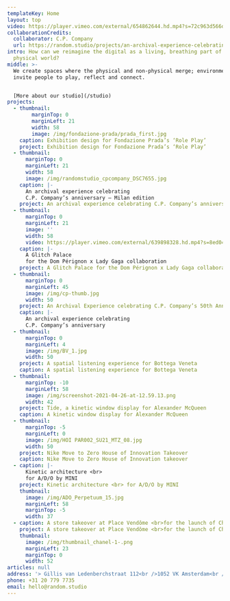 ```yaml
---
templateKey: Home
layout: top
video: https://player.vimeo.com/external/654862644.hd.mp4?s=72c963d566d60df6cf8ac1f0173d1b1d0f22cf10&profile_id=175
collaborationCredits:
  collaborator: C.P. Company
  url: https://random.studio/projects/an-archival-experience-celebrating-c-p-companys-50th-anniversary
intro: How can we reimagine the digital as a living, breathing part of our
  physical world?
middle: >-
  We create spaces where the physical and non-physical merge; environments that
  invite people to play, reflect and connect.


  [More about our studio](/studio)
projects:
  - thumbnail:
        marginTop: 0
        marginLeft: 21
        width: 58
        image: /img/fondazione-prada/prada_first.jpg
    caption: Exhibition design for Fondazione Prada’s ‘Role Play’ 
    project: Exhibition design for Fondazione Prada’s ‘Role Play’ 
  - thumbnail:
      marginTop: 0
      marginLeft: 21
      width: 58
      image: /img/randomstudio_cpcompany_DSC7655.jpg
    caption: |-
      An archival experience celebrating 
      C.P. Company’s anniversary – Milan edition
    project: An archival experience celebrating C.P. Company’s anniversary – Milan edition
  - thumbnail:
      marginTop: 0
      marginLeft: 21
      image: ''
      width: 58
      video: https://player.vimeo.com/external/639898328.hd.mp4?s=8ed04ae1552ce15c4de6f09b14949d02655f034b&profile_id=175
    caption: |-
      A Glitch Palace 
      for the Dom Pérignon x Lady Gaga collaboration
    project: A Glitch Palace for the Dom Pérignon x Lady Gaga collaboration
  - thumbnail:
      marginTop: 0
      marginLeft: 45
      image: /img/cp-thumb.jpg
      width: 50
    project: An Archival Experience celebrating C.P. Company’s 50th Anniversary
    caption: |-
      An archival experience celebrating
      C.P. Company’s anniversary
  - thumbnail:
      marginTop: 0
      marginLeft: 4
      image: /img/BV_1.jpg
      width: 50
    project: A spatial listening experience for Bottega Veneta
    caption: A spatial listening experience for Bottega Veneta
  - thumbnail:
      marginTop: -10
      marginLeft: 58
      image: /img/screenshot-2021-04-26-at-12.59.13.png
      width: 42
    project: Tide, a kinetic window display for Alexander McQueen
    caption: A kinetic window display for Alexander McQueen
  - thumbnail:
      marginTop: -5
      marginLeft: 0
      image: /img/HOI PAR002_SU21_MTZ_08.jpg
      width: 50
    project: Nike Move to Zero House of Innovation Takeover
    caption: Nike Move to Zero House of Innovation takeover
  - caption: |-
      Kinetic architecture <br>
      for A/D/O by MINI
    project: Kinetic architecture <br> for A/D/O by MINI
    thumbnail:
      image: /img/ADO_Perpetuum_15.jpg
      marginLeft: 58
      marginTop: -5
      width: 37
  - caption: A store takeover at Place Vendôme <br>for the launch of Chanel's new watch
    project: A store takeover at Place Vendôme <br>for the launch of Chanel's new watch
    thumbnail:
      image: /img/thumbnail_chanel-1-.png
      marginLeft: 23
      marginTop: 0
      width: 52
articles: null
address: '> Gillis van Ledenberchstraat 112<br />1052 VK Amsterdam<br />The Netherlands<br />[Directions](https://goo.gl/maps/2sJnCcLummnmvrVb9)'
phone: +31 20 779 7735
email: hello@random.studio
---
```

